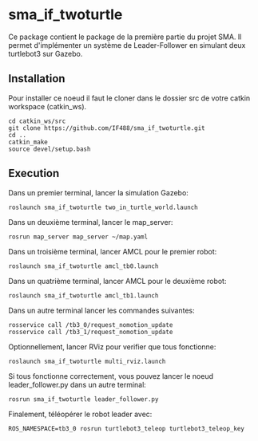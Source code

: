 # sma_if_twoturtle
Ce package contient le package de la première partie du projet SMA.
Il permet d'implémenter un système de Leader-Follower en simulant deux turtlebot3 sur Gazebo.

## Installation
Pour installer ce noeud il faut le cloner dans le dossier src de votre catkin workspace (catkin_ws).

```
cd catkin_ws/src
git clone https://github.com/IF488/sma_if_twoturtle.git
cd ..
catkin_make
source devel/setup.bash
```

## Execution
Dans un premier terminal, lancer la simulation Gazebo:

```
roslaunch sma_if_twoturtle two_in_turtle_world.launch
```

Dans un deuxième terminal, lancer le map_server:

```
rosrun map_server map_server ~/map.yaml
```

Dans un troisième terminal, lancer AMCL pour le premier robot:

```
roslaunch sma_if_twoturtle amcl_tb0.launch
```

Dans un quatrième terminal, lancer AMCL pour le deuxième robot:

```
roslaunch sma_if_twoturtle amcl_tb1.launch
```

Dans un autre terminal lancer les commandes suivantes:

```
rosservice call /tb3_0/request_nomotion_update 
rosservice call /tb3_1/request_nomotion_update
```

Optionnellement, lancer RViz pour verifier que tous fonctionne:

```
roslaunch sma_if_twoturtle multi_rviz.launch
```

Si tous fonctionne correctement, vous pouvez lancer le noeud leader_follower.py dans un autre terminal:

```
rosrun sma_if_twoturtle leader_follower.py
```

Finalement, téléopérer le robot leader avec:

```
ROS_NAMESPACE=tb3_0 rosrun turtlebot3_teleop turtlebot3_teleop_key
```
